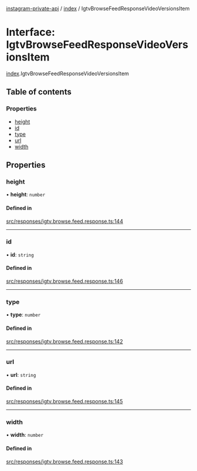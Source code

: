 [instagram-private-api](../../README.md) / [index](../../modules/index.md) / IgtvBrowseFeedResponseVideoVersionsItem

# Interface: IgtvBrowseFeedResponseVideoVersionsItem

[index](../../modules/index.md).IgtvBrowseFeedResponseVideoVersionsItem

## Table of contents

### Properties

- [height](IgtvBrowseFeedResponseVideoVersionsItem.md#height)
- [id](IgtvBrowseFeedResponseVideoVersionsItem.md#id)
- [type](IgtvBrowseFeedResponseVideoVersionsItem.md#type)
- [url](IgtvBrowseFeedResponseVideoVersionsItem.md#url)
- [width](IgtvBrowseFeedResponseVideoVersionsItem.md#width)

## Properties

### height

• **height**: `number`

#### Defined in

[src/responses/igtv.browse.feed.response.ts:144](https://github.com/Nerixyz/instagram-private-api/blob/0e0721c/src/responses/igtv.browse.feed.response.ts#L144)

___

### id

• **id**: `string`

#### Defined in

[src/responses/igtv.browse.feed.response.ts:146](https://github.com/Nerixyz/instagram-private-api/blob/0e0721c/src/responses/igtv.browse.feed.response.ts#L146)

___

### type

• **type**: `number`

#### Defined in

[src/responses/igtv.browse.feed.response.ts:142](https://github.com/Nerixyz/instagram-private-api/blob/0e0721c/src/responses/igtv.browse.feed.response.ts#L142)

___

### url

• **url**: `string`

#### Defined in

[src/responses/igtv.browse.feed.response.ts:145](https://github.com/Nerixyz/instagram-private-api/blob/0e0721c/src/responses/igtv.browse.feed.response.ts#L145)

___

### width

• **width**: `number`

#### Defined in

[src/responses/igtv.browse.feed.response.ts:143](https://github.com/Nerixyz/instagram-private-api/blob/0e0721c/src/responses/igtv.browse.feed.response.ts#L143)
